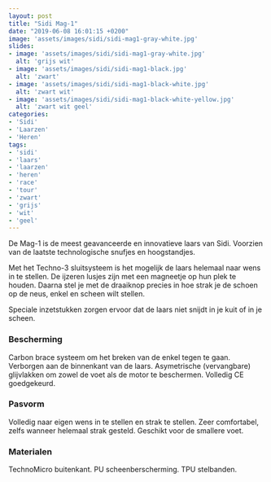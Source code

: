 ```yaml
---
layout: post
title: "Sidi Mag-1"
date: "2019-06-08 16:01:15 +0200"
image: 'assets/images/sidi/sidi-mag1-gray-white.jpg'
slides:
- image: 'assets/images/sidi/sidi-mag1-gray-white.jpg'
  alt: 'grijs wit'
- image: 'assets/images/sidi/sidi-mag1-black.jpg'
  alt: 'zwart'
- image: 'assets/images/sidi/sidi-mag1-black-white.jpg'
  alt: 'zwart wit'
- image: 'assets/images/sidi/sidi-mag1-black-white-yellow.jpg'
  alt: 'zwart wit geel'
categories:
- 'Sidi'
- 'Laarzen'
- 'Heren'
tags:
- 'sidi'
- 'laars'
- 'laarzen'
- 'heren'
- 'race'
- 'tour'
- 'zwart'
- 'grijs'
- 'wit'
- 'geel'
---
```

De Mag-1 is de meest geavanceerde en innovatieve laars van Sidi.
Voorzien van de laatste technologische snufjes en hoogstandjes.

Met het Techno-3 sluitsysteem is het mogelijk de laars helemaal naar wens in te stellen.
De ijzeren lusjes zijn met een magneetje op hun plek te houden.
Daarna stel je met de draaiknop precies in hoe strak je de schoen op de neus, enkel en scheen wilt stellen.

Speciale inzetstukken zorgen ervoor dat de laars niet snijdt in je kuit of in je scheen.


### Bescherming

Carbon brace systeem om het breken van de enkel tegen te gaan.
Verborgen aan de binnenkant van de laars.
Asymetrische (vervangbare) glijvlakken om zowel de voet als de motor te beschermen.
Volledig CE goedgekeurd.


### Pasvorm

Volledig naar eigen wens in te stellen en strak te stellen.
Zeer comfortabel, zelfs wanneer helemaal strak gesteld.
Geschikt voor de smallere voet.


### Materialen

TechnoMicro buitenkant.
PU scheenberscherming.
TPU stelbanden.
